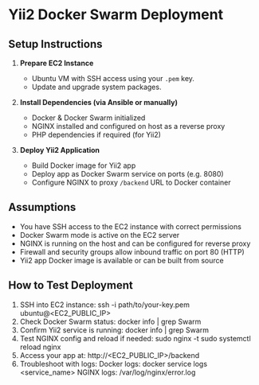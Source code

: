 # Yii2 Docker Swarm Deployment

## Setup Instructions

1. **Prepare EC2 Instance**  
   - Ubuntu VM with SSH access using your `.pem` key.  
   - Update and upgrade system packages.

2. **Install Dependencies (via Ansible or manually)**  
   - Docker & Docker Swarm initialized  
   - NGINX installed and configured on host as a reverse proxy  
   - PHP dependencies if required (for Yii2)  

3. **Deploy Yii2 Application**  
   - Build Docker image for Yii2 app  
   - Deploy app as Docker Swarm service on ports (e.g. 8080)  
   - Configure NGINX to proxy `/backend` URL to Docker container

## Assumptions

- You have SSH access to the EC2 instance with correct permissions  
- Docker Swarm mode is active on the EC2 server  
- NGINX is running on the host and can be configured for reverse proxy  
- Firewall and security groups allow inbound traffic on port 80 (HTTP)  
- Yii2 app Docker image is available or can be built from source

## How to Test Deployment

1. SSH into EC2 instance:
   ssh -i path/to/your-key.pem ubuntu@<EC2_PUBLIC_IP>
2. Check Docker Swarm status:
   docker info | grep Swarm
3. Confirm Yii2 service is running:
   docker info | grep Swarm
4. Test NGINX config and reload if needed:
   sudo nginx -t
   sudo systemctl reload nginx
5. Access your app at:
   http://<EC2_PUBLIC_IP>/backend
16. Troubleshoot with logs:
    Docker logs: docker service logs <service_name>
    NGINX logs: /var/log/nginx/error.log

